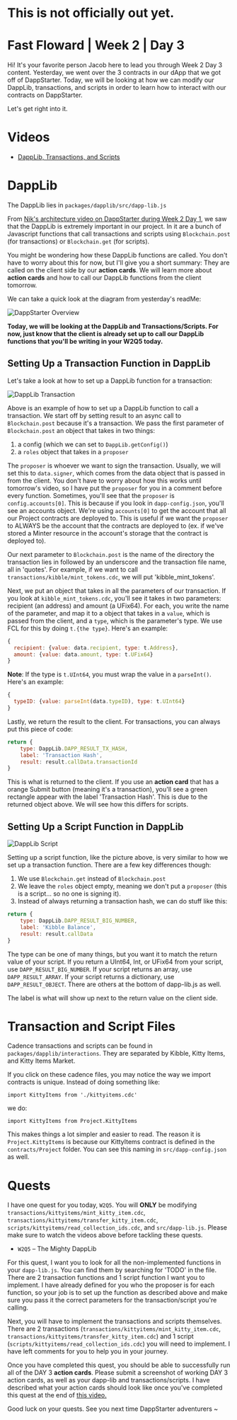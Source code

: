   # This is not officially out yet.

# Fast Floward | Week 2 | Day 3

Hi! It's your favorite person Jacob here to lead you through Week 2 Day 3 content. Yesterday, we went over the 3 contracts in our dApp that we got off of DappStarter. Today, we will be looking at how we can modify our DappLib, transactions, and scripts in order to learn how to interact with our contracts on DappStarter.

Let's get right into it.

# Videos

- [DappLib, Transactions, and Scripts](https://www.youtube.com/watch?v=zFtc4QLrxas)

# DappLib

The DappLib lies in `packages/dapplib/src/dapp-lib.js`

From [Nik's architecture video on DappStarter during Week 2 Day 1](https://youtu.be/scZZiFXfXa4), we saw that the DappLib is extremely important in our project. In it are a bunch of Javascript functions that call transactions and scripts using `Blockchain.post` (for transactions) or `Blockchain.get` (for scripts).

You might be wondering how these DappLib functions are called. You don't have to worry about this for now, but I'll give you a short summary: They are called on the client side by our **action cards**. We will learn more about **action cards** and how to call our DappLib functions from the client tomorrow. 

We can take a quick look at the diagram from yesterday's readMe:

![DappStarter Overview](images/dappstarter_overview.PNG)

**Today, we will be looking at the DappLib and Transactions/Scripts. For now, just know that the client is already set up to call our DappLib functions that you'll be writing in your W2Q5 today.**

## Setting Up a Transaction Function in DappLib

Let's take a look at how to set up a DappLib function for a transaction:

![DappLib Transaction](images/dapplib-transaction.png)

Above is an example of how to set up a DappLib function to call a transaction. We start off by setting result to an async call to `Blockchain.post` because it's a transaction. We pass the first parameter of `Blockchain.post` an object that takes in two things: 
1) a config (which we can set to `DappLib.getConfig()`)
2) a `roles` object that takes in a `proposer`

The `proposer` is whoever we want to sign the transaction. Usually, we will set this to `data.signer`, which comes from the data object that is passed in from the client. You don't have to worry about how this works until tomorrow's video, so I have put the `proposer` for you in a comment before every function. Sometimes, you'll see that the `proposer` is `config.accounts[0]`. This is because if you look in `dapp-config.json`, you'll see an accounts object. We're using `accounts[0]` to get the account that all our Project contracts are deployed to. This is useful if we want the `proposer` to ALWAYS be the account that the contracts are deployed to (ex. if we've stored a Minter resource in the account's storage that the contract is deployed to).

Our next parameter to `Blockchain.post` is the name of the directory the transaction lies in followed by an underscore and the transaction file name, all in 'quotes'. For example, if we want to call `transactions/kibble/mint_tokens.cdc`, we will put 'kibble_mint_tokens'.

Next, we put an object that takes in all the parameters of our transaction. If you look at `kibble_mint_tokens.cdc`, you'll see it takes in two parameters: recipient (an address) and amount (a UFix64). For each, you write the name of the parameter, and map it to a object that takes in a `value`, which is passed from the client, and a `type`, which is the parameter's type. We use FCL for this by doing `t.{the type}`. Here's an example:

```javascript
{
  recipient: {value: data.recipient, type: t.Address},
  amount: {value: data.amount, type: t.UFix64}
}
```

**Note**: If the type is `t.UInt64`, you must wrap the value in a `parseInt()`. Here's an example:

```javascript
{
  typeID: {value: parseInt(data.typeID), type: t.UInt64}
}
```

Lastly, we return the result to the client. For transactions, you can always put this piece of code:

```javascript
return {
    type: DappLib.DAPP_RESULT_TX_HASH,
    label: 'Transaction Hash',
    result: result.callData.transactionId
}
```

This is what is returned to the client. If you use an **action card** that has a orange Submit button (meaning it's a transaction), you'll see a green rectangle appear with the label 'Transaction Hash'. This is due to the returned object above. We will see how this differs for scripts.

## Setting Up a Script Function in DappLib

![DappLib Script](images/dapplib-script.png)

Setting up a script function, like the picture above, is very similar to how we set up a transaction function. There are a few key differences though:

1) We use `Blockchain.get` instead of `Blockchain.post`
2) We leave the `roles` object empty, meaning we don't put a `proposer` (this is a script... so no one is signing it).
3) Instead of always returning a transaction hash, we can do stuff like this:

```javascript
return {
    type: DappLib.DAPP_RESULT_BIG_NUMBER,
    label: 'Kibble Balance',
    result: result.callData
}
```

The type can be one of many things, but you want it to match the return value of your script. If you return a UInt64, Int, or UFix64 from your script, use `DAPP_RESULT_BIG_NUMBER`. If your script returns an array, use `DAPP_RESULT_ARRAY`. If your script returns a dictionary, use `DAPP_RESULT_OBJECT`. There are others at the bottom of dapp-lib.js as well.

The label is what will show up next to the return value on the client side.

# Transaction and Script Files

Cadence transactions and scripts can be found in `packages/dapplib/interactions`. They are separated by Kibble, Kitty Items, and Kitty Items Market. 

If you click on these cadence files, you may notice the way we import contracts is unique. Instead of doing something like:

`import KittyItems from './kittyitems.cdc'`

we do:

`import KittyItems from Project.KittyItems`

This makes things a lot simpler and easier to read. The reason it is `Project.KittyItems` is because our KittyItems contract is defined in the `contracts/Project` folder. You can see this naming in `src/dapp-config.json` as well.

# Quests

I have one quest for you today, `W2Q5`. You will **ONLY** be modifying `transactions/kittyitems/mint_kitty_item.cdc`, `transactions/kittyitems/transfer_kitty_item.cdc`, `scripts/kittyitems/read_collection_ids.cdc`, and `src/dapp-lib.js`. Please make sure to watch the videos above before tackling these quests.

- `W2Q5` – The Mighty DappLib

For this quest, I want you to look for all the non-implemented functions in your `dapp-lib.js`. You can find them by searching for 'TODO' in the file. There are 2 transaction functions and 1 script function I want you to implement. I have already defined for you who the proposer is for each function, so your job is to set up the function as described above and make sure you pass it the correct parameters for the transaction/script you're calling.

Next, you will have to implement the transactions and scripts themselves. There are 2 transactions (`transactions/kittyitems/mint_kitty_item.cdc`, `transactions/kittyitems/transfer_kitty_item.cdc`) and 1 script (`scripts/kittyitems/read_collection_ids.cdc`) you will need to implement. I have left comments for you to help you in your journey.

Once you have completed this quest, you should be able to successfully run all of the DAY 3 **action cards**. Please submit a screenshot of working DAY 3 action cards, as well as your dapp-lib and transactions/scripts. I have described what your action cards should look like once you've completed this quest at the end of [this video.](https://www.youtube.com/watch?v=zFtc4QLrxas)


Good luck on your quests. See you next time DappStarter adventurers ~



